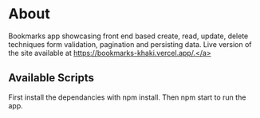 # About

Bookmarks app showcasing front end based create, read, update, delete techniques form validation, pagination and persisting data. Live version of the site available at <a href="https://bookmarks-khaki.vercel.app/">https://bookmarks-khaki.vercel.app/.</a>

## Available Scripts

First install the dependancies with npm install. Then npm start to run the app.
